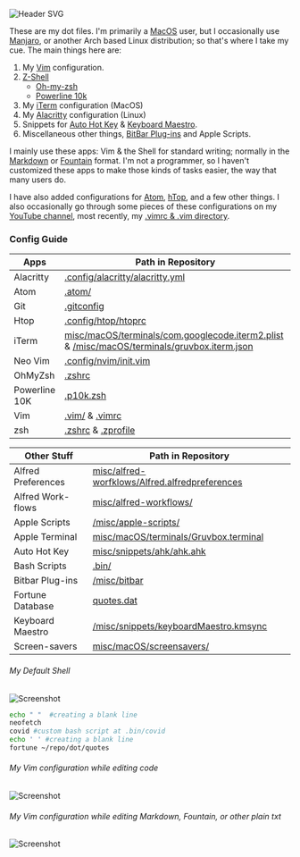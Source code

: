 ![Header SVG](https://makccr.github.io/images/github-header.svg)

These are my dot files. I'm primarily a [MacOS](https://www.apple.com/macos/) user, but I occasionally use [Manjaro](https://manjaro.org/), or another Arch based Linux distribution; so that's where I take my cue. The main things here are: 

1. My [Vim](https://www.vim.org/) configuration. 
2. [Z-Shell](http://zsh.sourceforge.net/)
    * [Oh-my-zsh](https://ohmyz.sh/)
    * [Powerline 10k](https://github.com/romkatv/powerlevel10k) 
3. My [iTerm](https://www.iterm2.com/) configuration (MacOS)
4. My [Alacritty](https://github.com/alacritty/alacritty) configuration (Linux)
5. Snippets for [Auto Hot Key](https://www.autohotkey.com/) & [Keyboard Maestro](https://www.keyboardmaestro.com/main/). 
6. Miscellaneous other things, [BitBar Plug-ins](https://getbitbar.com/) and Apple Scripts. 

I mainly use these apps: Vim & the Shell for standard writing; normally in the [Markdown](https://www.markdownguide.org/) or [Fountain](https://fountain.io/) format. I'm not a programmer, so I haven't customized these apps to make those kinds of tasks easier, the way that many users do. 

I have also added configurations for [Atom](https://atom.io/), [hTop](https://hisham.hm/htop/), and a few other things. I also occasionally go through some pieces of these configurations on my [YouTube channel](https://www.youtube.com/c/makccr), most recently, my [.vimrc & .vim directory](https://www.youtube.com/watch?v=Igfm59WL3NE).

### Config Guide
Apps | Path in Repository      
 -------------- | ----------------------- 
Alacritty | [.config/alacritty/alacritty.yml](https://github.com/makccr/dot/blob/master/.config/alacritty/alacritty.yml)
Atom | [.atom/](https://github.com/makccr/dot/tree/master/.atom)
Git | [.gitconfig](https://github.com/makccr/dot/blob/master/.gitconfig) 
Htop | [.config/htop/htoprc](https://github.com/makccr/dot/blob/master/.config/htop/htoprc)
iTerm | [misc/macOS/terminals/com.googlecode.iterm2.plist](https://github.com/makccr/dot/blob/master/com.googlecode.iterm2.plist) & [/misc/macOS/terminals/gruvbox.iterm.json](https://github.com/makccr/dot/blob/master/gruvbox.iterm.json)
Neo Vim | [.config/nvim/init.vim](https://github.com/makccr/dot/blob/master/.config/nvim/init.vim)
OhMyZsh | [.zshrc](https://github.com/makccr/dot/blob/master/.zshrc)
Powerline 10K | [.p10k.zsh](https://github.com/makccr/dot/blob/master/.p10k.zsh) 
Vim | [.vim/](https://github.com/makccr/dot/blob/master/.vimrc) & [.vimrc](https://github.com/makccr/dot/tree/master/.vim)
zsh | [.zshrc](https://github.com/makccr/dot/blob/master/.zshrc) & [.zprofile](https://github.com/makccr/dot/blob/master/.zprofile) 

Other Stuff        | Path in Repository      
 -------------- | ----------------------- 
Alfred Preferences | [misc/alfred-worfklows/Alfred.alfredpreferences](https://github.com/makccr/dot/tree/master/misc/alfred-workflows/Alfred.alfredpreferences)
Alfred Work-flows | [misc/alfred-workflows/](https://github.com/makccr/dot/tree/master/misc/alfred-workflows)
Apple Scripts | [/misc/apple-scripts/](https://github.com/makccr/dot/tree/master/misc/apple-scripts)
Apple Terminal | [misc/macOS/terminals/Gruvbox.terminal](https://github.com/makccr/dot/blob/master/misc/macOS/terminals/Gruvbox.terminal)
Auto Hot Key | [misc/snippets/ahk/ahk.ahk](https://github.com/makccr/dot/blob/master/misc/snippets/ahk/ahk.ahk)
Bash Scripts | [.bin/](https://github.com/makccr/dot/tree/master/.bin)
Bitbar Plug-ins | [/misc/bitbar](https://github.com/makccr/dot/tree/master/misc/bitbar)
Fortune Database | [quotes.dat](https://github.com/makccr/dot/blob/master/quotes)
Keyboard Maestro | [/misc/snippets/keyboardMaestro.kmsync](https://github.com/makccr/dot/blob/master/misc/snippets/keyboardMaestro.kmsync)
Screen-savers | [misc/macOS/screensavers/](https://github.com/makccr/dot/tree/master/misc/macOS/screensavers)

###### My Default Shell 
![Screenshot](https://raw.githubusercontent.com/makccr/dotProfiles/master/images/profile.jpg)

```bash
echo " "  #creating a blank line
neofetch
covid #custom bash script at .bin/covid
echo ' ' #creating a blank line
fortune ~/repo/dot/quotes
```

###### My Vim configuration while editing code
![Screenshot](https://raw.githubusercontent.com/makccr/dotProfiles/master/images/vimText.jpg)

###### My Vim configuration while editing Markdown, Fountain, or other plain txt
![Screenshot](https://raw.githubusercontent.com/makccr/dotProfiles/master/images/vimCode.jpg)
